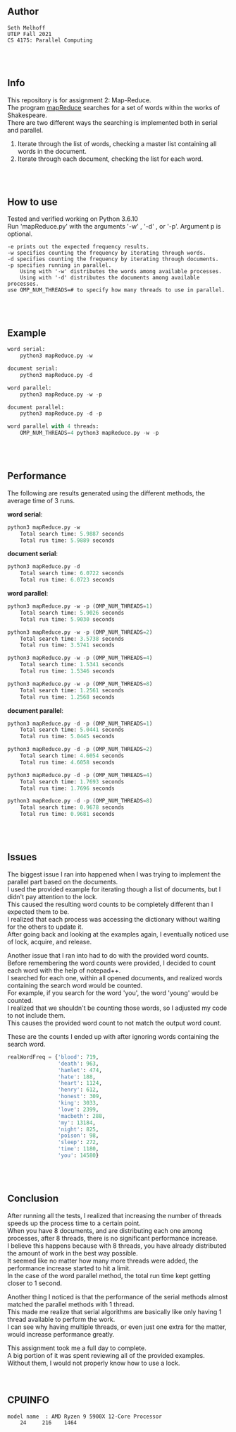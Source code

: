 ## Author

    Seth Melhoff  
    UTEP Fall 2021  
    CS 4175: Parallel Computing  
<br>
<br>

## Info

This repository is for assignment 2: Map-Reduce.  
The program [mapReduce](mapReduce.py) searches for a set of words within the works of Shakespeare.  
There are two different ways the searching is implemented both in serial and parallel.  
1. Iterate through the list of words, checking a master list containing all words in the document.  
2. Iterate through each document, checking the list for each word.  
<br>
<br>

## How to use

Tested and verified working on Python 3.6.10  
Run 'mapReduce.py' with the arguments '-w' , '-d' , or '-p'. Argument p is optional. 

    -e prints out the expected frequency results.  
    -w specifies counting the frequency by iterating through words.  
    -d specifies counting the frequency by iterating through documents.  
    -p specifies running in parallel.  
        Using with '-w' distributes the words among available processes.  
        Using with '-d' distributes the documents among available processes.
    use OMP_NUM_THREADS=# to specify how many threads to use in parallel.
<br>
<br>

## Example

```python
word serial:
    python3 mapReduce.py -w

document serial:
    python3 mapReduce.py -d

word parallel:
    python3 mapReduce.py -w -p

document parallel:
    python3 mapReduce.py -d -p

word parallel with 4 threads:
    OMP_NUM_THREADS=4 python3 mapReduce.py -w -p
```
<br>
<br>

## Performance

The following are results generated using the different methods, the average time of 3 runs.  

**word serial**:  
```python
python3 mapReduce.py -w  
    Total search time: 5.9887 seconds
    Total run time: 5.9889 seconds
```

**document serial**:  
```python
python3 mapReduce.py -d  
    Total search time: 6.0722 seconds
    Total run time: 6.0723 seconds 
```

**word parallel**:  
```python
python3 mapReduce.py -w -p (OMP_NUM_THREADS=1)
    Total search time: 5.9026 seconds
    Total run time: 5.9030 seconds

python3 mapReduce.py -w -p (OMP_NUM_THREADS=2)
    Total search time: 3.5738 seconds
    Total run time: 3.5741 seconds

python3 mapReduce.py -w -p (OMP_NUM_THREADS=4)
    Total search time: 1.5341 seconds
    Total run time: 1.5346 seconds

python3 mapReduce.py -w -p (OMP_NUM_THREADS=8)
    Total search time: 1.2561 seconds
    Total run time: 1.2568 seconds
```

**document parallel**:  
```python
python3 mapReduce.py -d -p (OMP_NUM_THREADS=1)
    Total search time: 5.0441 seconds
    Total run time: 5.0445 seconds

python3 mapReduce.py -d -p (OMP_NUM_THREADS=2)
    Total search time: 4.6054 seconds
    Total run time: 4.6058 seconds

python3 mapReduce.py -d -p (OMP_NUM_THREADS=4)
    Total search time: 1.7693 seconds
    Total run time: 1.7696 seconds

python3 mapReduce.py -d -p (OMP_NUM_THREADS=8)
    Total search time: 0.9678 seconds
    Total run time: 0.9681 seconds
```
<br>
<br>

## Issues

The biggest issue I ran into happened when I was trying to implement the parallel part based on the documents.  
I used the provided example for iterating though a list of documents, but I didn't pay attention to the lock.  
This caused the resulting word counts to be completely different than I expected them to be.  
I realized that each process was accessing the dictionary without waiting for the others to update it.  
After going back and looking at the examples again, I eventually noticed use of lock, acquire, and release.  

Another issue that I ran into had to do with the provided word counts.  
Before remembering the word counts were provided, I decided to count each word with the help of notepad++.  
I searched for each one, within all opened documents, and realized words containing the search word would be counted.  
For example, if you search for the word 'you', the word 'young' would be counted.  
I realized that we shouldn't be counting those words, so I adjusted my code to not include them.  
This causes the provided word count to not match the output word count.

These are the counts I ended up with after ignoring words containing the search word.
```python
realWordFreq = {'blood': 719,
                'death': 963, 
                'hamlet': 474, 
                'hate': 188,
                'heart': 1124, 
                'henry': 612, 
                'honest': 309, 
                'king': 3033,
                'love': 2399, 
                'macbeth': 288, 
                'my': 13184, 
                'night': 825,
                'poison': 98, 
                'sleep': 272, 
                'time': 1180,
                'you': 14580}
```
<br>
<br>

## Conclusion

After running all the tests, I realized that increasing the number of threads speeds up the process time to a certain point.  
When you have 8 documents, and are distributing each one among processes, after 8 threads, there is no significant performance increase.  
I believe this happens because with 8 threads, you have already distributed the amount of work in the best way possible.  
It seemed like no matter how many more threads were added, the performance increase started to hit a limit.  
In the case of the word parallel method, the total run time kept getting closer to 1 second.  

Another thing I noticed is that the performance of the serial methods almost matched the parallel methods with 1 thread.  
This made me realize that serial algorithms are basically like only having 1 thread available to perform the work.  
I can see why having multiple threads, or even just one extra for the matter, would increase performance greatly.

This assignment took me a full day to complete.  
A big portion of it was spent reviewing all of the provided examples.  
Without them, I would not properly know how to use a lock.  
<br>
<br>

## CPUINFO

    model name	: AMD Ryzen 9 5900X 12-Core Processor            
        24     216    1464